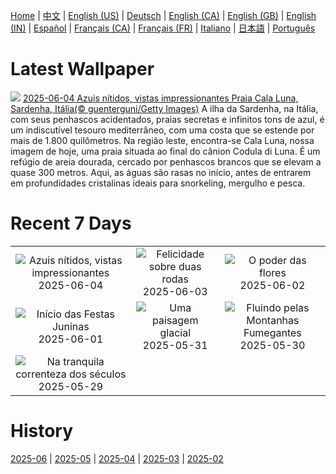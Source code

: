 [Home](../README.md) | [中文](zh-CN.md) | [English (US)](en-US.md) | [Deutsch](de-DE.md) | [English (CA)](en-CA.md) | [English (GB)](en-GB.md) | [English (IN)](en-IN.md) | [Español](es-ES.md) | [Français (CA)](fr-CA.md) | [Français (FR)](fr-FR.md) | [Italiano](it-IT.md) | [日本語](ja-JP.md) | [Português](pt-BR.md)

# Latest Wallpaper
![](https://www.bing.com/th?id=OHR.CalaLuna_PT-BR9479768286_UHD.jpg)
[2025-06-04 Azuis nítidos, vistas impressionantes Praia Cala Luna, Sardenha, Itália(© guenterguni/Getty Images)](https://www.bing.com/th?id=OHR.CalaLuna_PT-BR9479768286_UHD.jpg)
A ilha da Sardenha, na Itália, com seus penhascos acidentados, praias secretas e infinitos tons de azul, é um indiscutível tesouro mediterrâneo, com uma costa que se estende por mais de 1.800 quilômetros. Na região leste, encontra-se Cala Luna, nossa imagem de hoje, uma praia situada ao final do cânion Codula di Luna. É um refúgio de areia dourada, cercado por penhascos brancos que se elevam a quase 300 metros. Aqui, as águas são rasas no início, antes de entrarem em profundidades cristalinas ideais para snorkeling, mergulho e pesca.

# Recent 7 Days
|  |  |  |
|:---:|:---:|:---:|
| ![](https://www.bing.com/th?id=OHR.CalaLuna_PT-BR9479768286_400x240.jpg "Azuis nítidos, vistas impressionantes") 2025-06-04 | ![](https://www.bing.com/th?id=OHR.BicyclesUtrecht_PT-BR9202088294_400x240.jpg "Felicidade sobre duas rodas") 2025-06-03 | ![](https://www.bing.com/th?id=OHR.EchinaceaButterfly_PT-BR8973487731_400x240.jpg "O poder das flores") 2025-06-02 |
| ![](https://www.bing.com/th?id=OHR.BeginningFestasJuninas_PT-BR8821402766_400x240.jpg "Início das Festas Juninas") 2025-06-01 | ![](https://www.bing.com/th?id=OHR.SwedenReserve_PT-BR8224811231_400x240.jpg "Uma paisagem glacial") 2025-05-31 | ![](https://www.bing.com/th?id=OHR.LittlePigeonRiver_PT-BR7889046917_400x240.jpg "Fluindo pelas Montanhas Fumegantes") 2025-05-30 |
| ![](https://www.bing.com/th?id=OHR.MiravetSpain_PT-BR7483184425_400x240.jpg "Na tranquila correnteza dos séculos") 2025-05-29 |  |  |

# History
[2025-06](../archives/wallpaper/pt-BR/w_2025_06.md) | [2025-05](../archives/wallpaper/pt-BR/w_2025_05.md) | [2025-04](../archives/wallpaper/pt-BR/w_2025_04.md) | [2025-03](../archives/wallpaper/pt-BR/w_2025_03.md) | [2025-02](../archives/wallpaper/pt-BR/w_2025_02.md)

